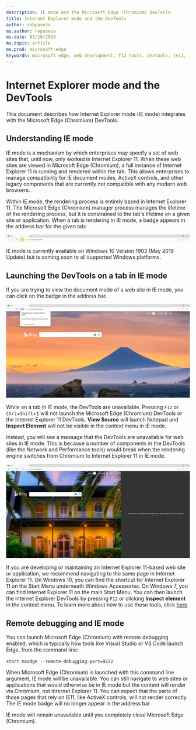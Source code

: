 ```yaml
---
description: IE mode and the Microsoft Edge (Chromium) DevTools
title: Internet Explorer mode and the DevTools
author: robpaveza
ms.author: ropaveza
ms.date: 03/10/2019
ms.topic: article
ms.prod: microsoft-edge
keywords: microsoft edge, web development, f12 tools, devtools, ie11, internet explorer 11, ie mode
---
```


# Internet Explorer mode and the DevTools

This document describes how Internet Explorer mode (IE mode) integrates with the Microsoft Edge (Chromium) DevTools.

## Understanding IE mode

IE mode is a mechanism by which enterprises may specify a set of web sites that, until now, only worked in Internet Explorer 11. When these web sites are viewed in Microsoft Edge (Chromium), a full instance of Internet Explorer 11 is running and rendered within the tab. This allows enterprises to manage compatibility for IE document modes, ActiveX controls, and other legacy components that are currently not compatible with any modern web browsers.

Within IE mode, the rendering process is entirely based in Internet Explorer 11. The Microsoft Edge (Chromium) manager process manages the lifetime of the rendering process, but it is constrained to the tab's lifetime on a given site or application. When a tab is rendering in IE mode, a badge appears in the address bar for the given tab:

![IE mode badge in the address bar](./media/ie-mode-badge.png)

IE mode is currently available on Windows 10 Version 1903 (May 2019 Update) but is coming soon to all supported Windows platforms.

## Launching the DevTools on a tab in IE mode

If you are trying to view the document mode of a web site in IE mode, you can click on the badge in the address bar.

<!-- TODO: Paul Gildea, add screenshot of document mode via IE mode badge -->
![View document mode via IE mode badge](./media/ie-mode-badge-doc-mode.png)

While on a tab in IE mode, the DevTools are unavailable. Pressing `F12` or `Ctrl`+`Shift`+`I` will not launch the Microsoft Edge (Chromium) DevTools or the Internet Explorer 11 DevTools. **View Source** will launch Notepad and **Inspect Element** will not be visible in the context menu in IE mode.

Instead, you will see a message that the DevTools are unavailable for web sites in IE mode. This is because a number of components in the DevTools (like the Network and Performance tools) would break when the rendering engine switches from Chromium to Internet Explorer 11 in IE mode.

<!-- TODO: Paul Gildea, add screenshot of message that appears to user when launching DevTools on tab in IE mode -->
![DevTools launched in IE mode](./media/ie-mode-devtools.png)

If you are developing or maintaining an Internet Explorer 11-based web site or application, we recommend navigating to the same page in Internet Explorer 11. On Windows 10, you can find the shortcut for Internet Explorer 11 on the Start Menu underneath Windows Accessories. On Windows 7, you can find Internet Explorer 11 on the main Start Menu. You can then launch the Internet Explorer DevTools by pressing `F12` or clicking **Inspect element** in the context menu. To learn more about how to use those tools, click [here](https://docs.microsoft.com/en-us/previous-versions/windows/internet-explorer/ie-developer/samples/bg182326(v%3dvs.85)).

## Remote debugging and IE mode

You can launch Microsoft Edge (Chromium) with remote debugging enabled, which is typically how tools like Visual Studio or VS Code launch Edge, from the command line:

`start msedge --remote-debugging-port=9222`

When Microsoft Edge (Chromium) is launched with this command line argument, IE mode will be unavailable. You can still navigate to web sites or applications that would otherwise be in IE mode but the content will render via Chromium, not Internet Explorer 11. You can expect that the parts of those pages that rely on IE11, like ActiveX controls, will not render correctly. The IE mode badge will no longer appear in the address bar.

IE mode will remain unavailable until you completely close Microsoft Edge (Chromium).